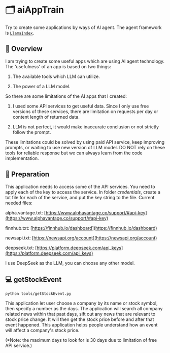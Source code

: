# 🗂️ aiAppTrain

Try to create some applications by ways of AI agent. The agent framework is [`LlamaIndex`](https://github.com/run-llama/llama_index).

## 🚀 Overview

I am trying to create some useful apps which are using AI agent technology. The 'usefulness' of an app is based on two things:

1. The available tools which LLM can utilize.

2. The power of a LLM model.

So there are some limitations of the AI apps that I created:

1. I used some API services to get useful data. Since I only use free versions of these services, there are limitation on requests per day or content length of returned data.

2. LLM is not perfect, it would make inaccurate conclusion or not strictly follow the prompt.

These limitations could be solved by using paid API service, keep improving prompts, or waiting to use new version of LLM model. DO NOT rely on these tools for reliable response but we can always learn from the code implementation.

## 🔧 Preparation

This application needs to access some of the API services. You need to apply each of the key to access the service. In folder *credentials*, create a txt file for each of the service, and put the key string to the file. Current needed files:

alpha.vantage.txt: [https://www.alphavantage.co/support/#api-key](https://www.alphavantage.co/support/#api-key)

finnhub.txt: [https://finnhub.io/dashboard](https://finnhub.io/dashboard)

newsapi.txt: [https://newsapi.org/account](https://newsapi.org/account)

deepseek.txt: [https://platform.deepseek.com/api_keys](https://platform.deepseek.com/api_keys)

I use DeepSeek as the LLM, you can choose any other model.

## 💻 getStockEvent

`python tools/getStockEvent.py`

This application let user choose a company by its name or stock symbol, then specify a number as the days. The application will search all company related news within that past days, sift out any news that are relevant to stock price change. It will then get the stock price before and after that event happened. This application helps people understand how an event will affect a company's stock price.

(*Note: the maximum days to look for is 30 days due to limitation of free API service.)